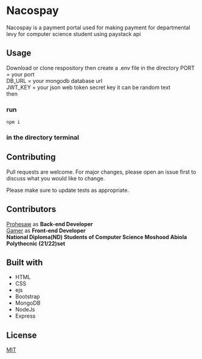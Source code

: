 # Nacospay

Nacospay is a payment portal used for making payment for departmental levy for computer science student using paystack api 


## Usage
Download or clone respository then create a .env file in the directory
PORT = your port </br>
DB_URL = your mongodb database url </br>
JWT_KEY = your json web token secret key it can be random text </br>
then
### run
```
npm i 
```
### in the directory terminal

## Contributing
Pull requests are welcome. For major changes, please open an issue first
to discuss what you would like to change.

Please make sure to update tests as appropriate.

## Contributors
[Prohesaw](https://github.com/prophesaw) as <b>Back-end Developer</b></br>
[Gamer](https://github.com/GamerTechs) as <b>Front-end Developer</b></br>
<b>National Diploma(ND) Students of Computer Science Moshood Abiola Polythecnic (21/22)set </b>

## Built with
<ul>
<li>HTML</li>
<li>CSS</li>
<li>ejs</li>
<li>Bootstrap</li>
<li>MongoDB</li>
<li>NodeJs</li>
<li>Express</li>
</ul>

## License

[MIT](https://choosealicense.com/licenses/mit/)